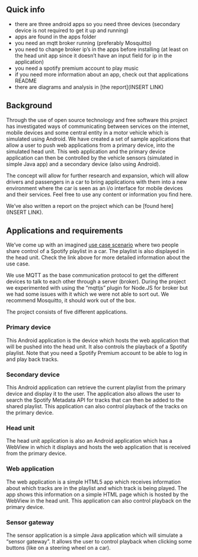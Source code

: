 ## Quick info

* there are three android apps so you need three devices (secondary device is not required to get it up and running)
* apps are found in the apps folder 
* you need an mqtt broker running (preferably Mosquitto)
* you need to change broker ip’s in the apps before installing (at least on the head unit app since it doesn’t have an input field for ip in the application)
* you need a spotify premium account to play music
* if you need more information about an app, check out that applications README
* there are diagrams and analysis in [the report](INSERT LINK)

## Background

Through the use of open source technology and free software this project has investigated ways of communicating between services on the internet, mobile devices and some central entity in a motor vehicle which is simulated using 
Android. We have created a set of sample applications that allow a user to push web applications from a primary device, into the simulated head unit. This web application and the primary device application can then be controlled 
by the vehicle sensors (simulated in simple Java app) and a secondary device (also using Android). 

The concept will allow for further research and expansion, which will allow drivers and passengers in a car to bring applications with them into a new environment where the car is seen as an i/o interface for mobile devices and 
their services. Feel free to use any content or information you find here.

We’ve also written a report on the project which can be [found here](INSERT LINK).

## Applications and requirements

We’ve come up with an imagined [use case scenario](https://github.com/Snadde/infotainment/wiki/use-cases) where two people share control of a Spotify playlist in a car. The playlist is also displayed in the head unit. Check 
the link above for more detailed information about the use case.

We use MQTT as the base communication protocol to get the different devices to talk to each other through a server (broker). During the project we experimented with using the “mqttjs” plugin for Node.JS for broker but we 
had some issues with it which we were not able to sort out. We recommend Mosquitto, it should work out of the box.

The project consists of five different applications.

### Primary device

This Android application is the device which hosts the web application that will be pushed into the head unit. It also controls the playback of a Spotify playlist. Note that you need a Spotify Premium account to be able to 
log in and play back tracks.

### Secondary device

This Android  application can retrieve the current playlist from the primary device and display it to the user. The application also allows the user to search the Spotify Metadata API for tracks that can then be added to the 
shared playlist. This application can also control playback of the tracks on the primary device.

### Head unit

The head unit application is also an Android application which has a WebView in which it displays and hosts the web application that is received from the primary device.

### Web application

The web application is a simple HTML5 app which receives information about which tracks are in the playlist and which track is being played. The app shows this information on a simple HTML page which is hosted by the WebView 
in the head unit. This application can also control playback on the primary device.

### Sensor gateway

The sensor application is a simple Java application which will simulate a “sensor gateway”. It allows the user to control playback when clicking some buttons (like on a steering wheel on a car).

